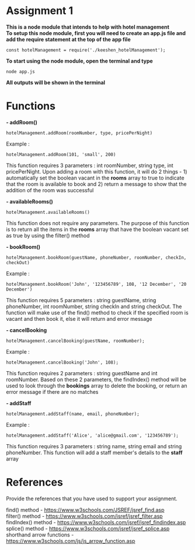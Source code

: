 # Assignment 1


**This is a node module that intends to help with hotel management
<br>
To setup this node module, first you will need to create an app.js file and add the require statement at the top of the app file**
```
const hotelManagement = require('./keeshen_hotelManagement');
```

**To start using the node module, open the terminal and type**
```
node app.js
```
**All outputs will be shown in the terminal**

# Functions

**- addRoom()**
```
hotelManagement.addRoom(roomNumber, type, pricePerNight)
```
Example :
```
hotelManagement.addRoom(101, 'small', 200)
```
This function requires 3 parameters : int roomNumber, string type, int pricePerNight. Upon adding a room with this function, it will do 2 things - 1) automatically set the boolean vacant in the **rooms** array to true to indicate that the room is available to book and 2) return a message to show that the addition of the room was successful

**- availableRooms()**
```
hotelManagement.availableRooms()
```
This function does not require any parameters. The purpose of this function is to return all the items in the **rooms** array that have the boolean vacant set as true by using the filter() method

**- bookRoom()**
```
hotelManagement.bookRoom(guestName, phoneNumber, roomNumber, checkIn, checkOut)
```
Example :
```
hotelManagement.bookRoom('John', '123456789', 108, '12 December', '20 December')
```
This function requires 5 parameters : string guestName, string phoneNumber, int roomNumber, string checkIn and string checkOut. The function will make use of the find() method to check if the specified room is vacant and then book it, else it will return and error message

**- cancelBooking**
```
hotelManagement.cancelBooking(guestName, roomNumber);
```
Example :
```
hotelManagement.cancelBooking('John', 108);
```
This function requires 2 parameters : string guestName and int roomNumber. Based on these 2 parameters, the findIndex() method will be used to look through the **bookings** array to delete the booking, or return an error message if there are no matches

**- addStaff**
```
hotelManagement.addStaff(name, email, phoneNumber);
```
Example :
```
hotelManagement.addStaff('Alice', 'alice@gmail.com', '123456789');
```
This function requires 3 parameters : string name, string email and string phoneNumber. This function will add a staff member's details to the **staff** array

# References
Provide the references that you have used to support your assignment. 

find() method - https://www.w3schools.com/JSREF/jsref_find.asp
<br>
filter() method - https://www.w3schools.com/jsref/jsref_filter.asp
<br>
findIndex() method - https://www.w3schools.com/jsref/jsref_findindex.asp
<br>
splice() method - https://www.w3schools.com/jsref/jsref_splice.asp
<br>
shorthand arrow functions - https://www.w3schools.com/js/js_arrow_function.asp